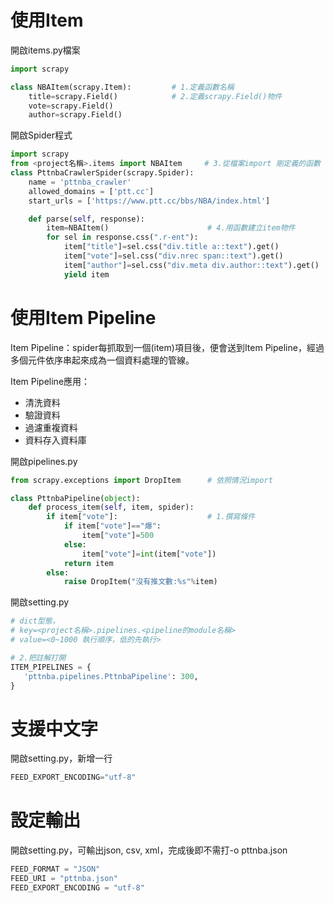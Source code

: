# 使用Item
開啟items.py檔案
```python
import scrapy

class NBAItem(scrapy.Item):         # 1.定義函數名稱
    title=scrapy.Field()            # 2.定義scrapy.Field()物件
    vote=scrapy.Field()
    author=scrapy.Field()
```
開啟Spider程式
```python
import scrapy
from <project名稱>.items import NBAItem     # 3.從檔案import 剛定義的函數
class PttnbaCrawlerSpider(scrapy.Spider):
    name = 'pttnba_crawler'
    allowed_domains = ['ptt.cc']
    start_urls = ['https://www.ptt.cc/bbs/NBA/index.html']

    def parse(self, response):
        item=NBAItem()                      # 4.用函數建立item物件
        for sel in response.css(".r-ent"):
            item["title"]=sel.css("div.title a::text").get()
            item["vote"]=sel.css("div.nrec span::text").get()
            item["author"]=sel.css("div.meta div.author::text").get()
            yield item
```

# 使用Item Pipeline
Item Pipeline：spider每抓取到一個(item)項目後，便會送到Item Pipeline，經過多個元件依序串起來成為一個資料處理的管線。  

Item Pipeline應用：
* 清洗資料
* 驗證資料
* 過濾重複資料
* 資料存入資料庫  

開啟pipelines.py
```python
from scrapy.exceptions import DropItem      # 依照情況import 

class PttnbaPipeline(object):
    def process_item(self, item, spider):
        if item["vote"]:                    # 1.撰寫條件
            if item["vote"]=="爆":
                item["vote"]=500
            else:
                item["vote"]=int(item["vote"])
            return item
        else:
            raise DropItem("沒有推文數:%s"%item)
```
開啟setting.py
```python
# dict型態，
# key=<project名稱>.pipelines.<pipeline的module名稱>
# value=<0~1000 執行順序，低的先執行>

# 2.把註解打開
ITEM_PIPELINES = {
   'pttnba.pipelines.PttnbaPipeline': 300,
}
```

# 支援中文字
開啟setting.py，新增一行
```python
FEED_EXPORT_ENCODING="utf-8"
```

# 設定輸出
開啟setting.py，可輸出json, csv, xml，完成後即不需打-o pttnba.json
```python
FEED_FORMAT = "JSON"
FEED_URI = "pttnba.json"
FEED_EXPORT_ENCODING = "utf-8"
```